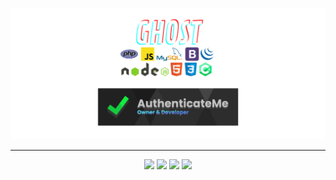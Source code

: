 <a href="https://authenticateme.cf"><img src="https://raw.githubusercontent.com/ImTheGh0st/ImTheGh0st/main/media/BANNER.png" alt=""></a>
<hr>
<p align="center" dir="auto">
    <a href="https://authenticateme.cf" target="_blank"><img src="https://img.shields.io/badge/AuthenticateMe-100000?style=for-the-badge&logo=&Color=white" style="max-width: 100%;"></a>
    <a href="https://discord.gg/KdcYHcQ" target="_blank"><img src="https://img.shields.io/badge/discord-100000?style=for-the-badge&logo=discord&logoColor=white" style="max-width: 100%;"></a>
    <!-- <a href="https://open.spotify.com/user/" target="_blank"><img src="https://img.shields.io/badge/spotify-100000?style=for-the-badge&logo=spotify&logoColor=white" style="max-width: 100%;"></a> -->
    <a href="https://www.youtube.com/c/ImTheGh0st" target="_blank"><img src="https://img.shields.io/badge/youtube-100000?style=for-the-badge&logo=youtube&logoColor=white" style="max-width: 100%;"></a>
    <!-- <a href="https://www.instagram.com/" target="_blank"><img src="https://img.shields.io/badge/instagram-100000?style=for-the-badge&logo=instagram&logoColor=white" style="max-width: 100%;"></a> -->
    <a href="https://github.com/ImTheGh0st"><img src="https://img.shields.io/badge/github-100000?style=for-the-badge&logo=github&logoColor=white" style="max-width: 100%;"></a>
    <!-- <a href="https://twitter.com/" target="_blank"><img src="https://img.shields.io/badge/twitter-100000?style=for-the-badge&logo=twitter&logoColor=white" style="max-width: 100%;"></a> -->
</p>
